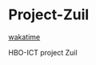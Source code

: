 # Project-Zuil

[wakatime]

HBO-ICT project Zuil

[Wakatime]: [![wakatime](https://wakatime.com/badge/user/6161d248-566b-45d7-b21d-c43452b9f543/project/1c6416b6-1521-4ead-bb8c-deb0fc2f61d9.svg)](https://wakatime.com/badge/user/6161d248-566b-45d7-b21d-c43452b9f543/project/1c6416b6-1521-4ead-bb8c-deb0fc2f61d9)
